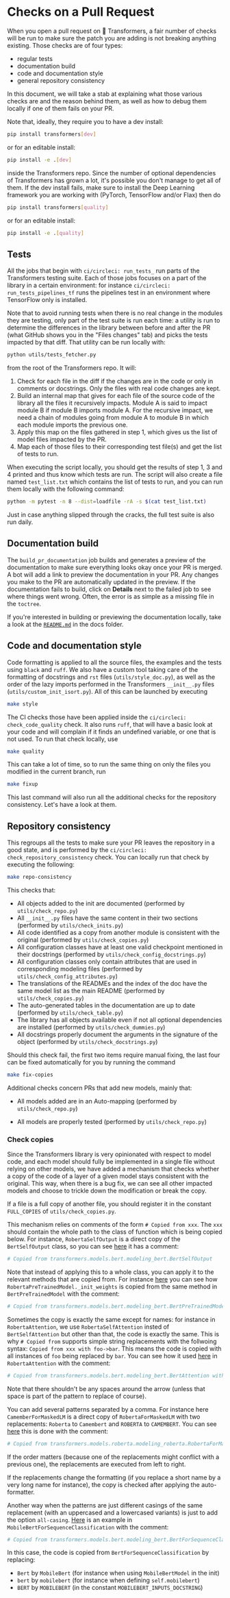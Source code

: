 <!---
Copyright 2020 The HuggingFace Team. All rights reserved.

Licensed under the Apache License, Version 2.0 (the "License");
you may not use this file except in compliance with the License.
You may obtain a copy of the License at

    http://www.apache.org/licenses/LICENSE-2.0

Unless required by applicable law or agreed to in writing, software
distributed under the License is distributed on an "AS IS" BASIS,
WITHOUT WARRANTIES OR CONDITIONS OF ANY KIND, either express or implied.
See the License for the specific language governing permissions and
limitations under the License.

⚠️ Note that this file is in Markdown but contain specific syntax for our doc-builder (similar to MDX) that may not be
rendered properly in your Markdown viewer.

-->

# Checks on a Pull Request

When you open a pull request on 🤗 Transformers, a fair number of checks will be run to make sure the patch you are adding is not breaking anything existing. Those checks are of four types:
- regular tests
- documentation build
- code and documentation style
- general repository consistency

In this document, we will take a stab at explaining what those various checks are and the reason behind them, as well as how to debug them locally if one of them fails on your PR.

Note that, ideally, they require you to have a dev install:

```bash
pip install transformers[dev]
```

or for an editable install:

```bash
pip install -e .[dev]
```

inside the Transformers repo. Since the number of optional dependencies of Transformers has grown a lot, it's possible you don't manage to get all of them. If the dev install fails, make sure to install the Deep Learning framework you are working with (PyTorch, TensorFlow and/or Flax) then do

```bash
pip install transformers[quality]
```

or for an editable install:

```bash
pip install -e .[quality]
```


## Tests

All the jobs that begin with `ci/circleci: run_tests_` run parts of the Transformers testing suite. Each of those jobs focuses on a part of the library in a certain environment: for instance `ci/circleci: run_tests_pipelines_tf` runs the pipelines test in an environment where TensorFlow only is installed.

Note that to avoid running tests when there is no real change in the modules they are testing, only part of the test suite is run each time: a utility is run to determine the differences in the library between before and after the PR (what GitHub shows you in the "Files changes" tab) and picks the tests impacted by that diff. That utility can be run locally with:

```bash
python utils/tests_fetcher.py
```

from the root of the Transformers repo. It will:

1. Check for each file in the diff if the changes are in the code or only in comments or docstrings. Only the files with real code changes are kept.
2. Build an internal map that gives for each file of the source code of the library all the files it recursively impacts. Module A is said to impact module B if module B imports module A. For the recursive impact, we need a chain of modules going from module A to module B in which each module imports the previous one.
3. Apply this map on the files gathered in step 1, which  gives us the list of model files impacted by the PR.
4. Map each of those files to their corresponding test file(s) and get the list of tests to run.

When executing the script locally, you should get the results of step 1, 3 and 4 printed and thus know which tests are run. The script will also create a file named `test_list.txt` which contains the list of tests to run, and you can run them locally with the following command:

```bash
python -m pytest -n 8 --dist=loadfile -rA -s $(cat test_list.txt)
```

Just in case anything slipped through the cracks, the full test suite is also run daily.

## Documentation build

The `build_pr_documentation` job builds and generates a preview of the documentation to make sure everything looks okay once your PR is merged. A bot will add a link to preview the documentation in your PR. Any changes you make to the PR are automatically updated in the preview. If the documentation fails to build, click on **Details** next to the failed job to see where things went wrong. Often, the error is as simple as a missing file in the `toctree`.

If you're interested in building or previewing the documentation locally, take a look at the [`README.md`](https://github.com/huggingface/transformers/tree/main/docs) in the docs folder.

## Code and documentation style

Code formatting is applied to all the source files, the examples and the tests using `black` and `ruff`. We also have a custom tool taking care of the formatting of docstrings and `rst` files (`utils/style_doc.py`), as well as the order of the lazy imports performed in the Transformers `__init__.py` files (`utils/custom_init_isort.py`). All of this can be launched by executing

```bash
make style
```

The CI checks those have been applied inside the `ci/circleci: check_code_quality` check. It also runs `ruff`, that will have a basic look at your code and will complain if it finds an undefined variable, or one that is not used. To run that check locally, use

```bash
make quality
```

This can take a lot of time, so to run the same thing on only the files you modified in the current branch, run

```bash
make fixup
```

This last command will also run all the additional checks for the repository consistency. Let's have a look at them.

## Repository consistency

This regroups all the tests to make sure your PR leaves the repository in a good state, and is performed by the `ci/circleci: check_repository_consistency` check. You can locally run that check by executing the following:

```bash
make repo-consistency
```

This checks that:

- All objects added to the init are documented (performed by `utils/check_repo.py`)
- All `__init__.py` files have the same content in their two sections (performed by `utils/check_inits.py`)
- All code identified as a copy from another module is consistent with the original (performed by `utils/check_copies.py`)
- All configuration classes have at least one valid checkpoint mentioned in their docstrings (performed by `utils/check_config_docstrings.py`)
- All configuration classes only contain attributes that are used in corresponding modeling files (performed by `utils/check_config_attributes.py`)
- The translations of the READMEs and the index of the doc have the same model list as the main README (performed by `utils/check_copies.py`)
- The auto-generated tables in the documentation are up to date (performed by `utils/check_table.py`)
- The library has all objects available even if not all optional dependencies are installed (performed by `utils/check_dummies.py`)
- All docstrings properly document the arguments in the signature of the object (performed by `utils/check_docstrings.py`)

Should this check fail, the first two items require manual fixing, the last four can be fixed automatically for you by running the command

```bash
make fix-copies
```

Additional checks concern PRs that add new models, mainly that:

- All models added are in an Auto-mapping (performed by `utils/check_repo.py`)
<!-- TODO Sylvain, add a check that makes sure the common tests are implemented.-->
- All models are properly tested (performed by `utils/check_repo.py`)

<!-- TODO Sylvain, add the following
- All models are added to the main README, inside the main doc
- All checkpoints used actually exist on the Hub

-->

### Check copies

Since the Transformers library is very opinionated with respect to model code, and each model should fully be implemented in a single file without relying on other models, we have added a mechanism that checks whether a copy of the code of a layer of a given model stays consistent with the original. This way, when there is a bug fix, we can see all other impacted models and choose to trickle down the modification or break the copy.

<Tip>

If a file is a full copy of another file, you should register it in the constant `FULL_COPIES` of `utils/check_copies.py`.

</Tip>

This mechanism relies on comments of the form `# Copied from xxx`. The `xxx` should contain the whole path to the class of function which is being copied below. For instance, `RobertaSelfOutput` is a direct copy of the `BertSelfOutput` class, so you can see [here](https://github.com/huggingface/transformers/blob/2bd7a27a671fd1d98059124024f580f8f5c0f3b5/src/transformers/models/roberta/modeling_roberta.py#L289) it has a comment:

```py
# Copied from transformers.models.bert.modeling_bert.BertSelfOutput
```

Note that instead of applying this to a whole class, you can apply it to the relevant methods that are copied from. For instance [here](https://github.com/huggingface/transformers/blob/2bd7a27a671fd1d98059124024f580f8f5c0f3b5/src/transformers/models/roberta/modeling_roberta.py#L598) you can see how `RobertaPreTrainedModel._init_weights` is copied from the same method in `BertPreTrainedModel` with the comment:

```py
# Copied from transformers.models.bert.modeling_bert.BertPreTrainedModel._init_weights
```

Sometimes the copy is exactly the same except for names: for instance in `RobertaAttention`, we use `RobertaSelfAttention` insted of `BertSelfAttention` but other than that, the code is exactly the same. This is why `# Copied from` supports simple string replacements with the follwoing syntax: `Copied from xxx with foo->bar`. This means the code is copied with all instances of `foo` being replaced by `bar`. You can see how it used [here](https://github.com/huggingface/transformers/blob/2bd7a27a671fd1d98059124024f580f8f5c0f3b5/src/transformers/models/roberta/modeling_roberta.py#L304C1-L304C86) in `RobertaAttention` with the comment:

```py
# Copied from transformers.models.bert.modeling_bert.BertAttention with Bert->Roberta
```

Note that there shouldn't be any spaces around the arrow (unless that space is part of the pattern to replace of course).

You can add several patterns separated by a comma. For instance here `CamemberForMaskedLM` is a direct copy of `RobertaForMaskedLM` with two replacements: `Roberta` to `Camembert` and `ROBERTA` to `CAMEMBERT`. You can see [here](https://github.com/huggingface/transformers/blob/15082a9dc6950ecae63a0d3e5060b2fc7f15050a/src/transformers/models/camembert/modeling_camembert.py#L929) this is done with the comment:

```py
# Copied from transformers.models.roberta.modeling_roberta.RobertaForMaskedLM with Roberta->Camembert, ROBERTA->CAMEMBERT
```

If the order matters (because one of the replacements might conflict with a previous one), the replacements are executed from left to right.

<Tip>

If the replacements change the formatting (if you replace a short name by a very long name for instance), the copy is checked after applying the auto-formatter.

</Tip>

Another way when the patterns are just different casings of the same replacement (with an uppercased and a lowercased variants) is just to add the option `all-casing`. [Here](https://github.com/huggingface/transformers/blob/15082a9dc6950ecae63a0d3e5060b2fc7f15050a/src/transformers/models/mobilebert/modeling_mobilebert.py#L1237) is an example in `MobileBertForSequenceClassification` with the comment:

```py
# Copied from transformers.models.bert.modeling_bert.BertForSequenceClassification with Bert->MobileBert all-casing
```

In this case, the code is copied from `BertForSequenceClassification` by replacing:
- `Bert` by `MobileBert` (for instance when using `MobileBertModel` in the init)
- `bert` by `mobilebert` (for instance when defining `self.mobilebert`)
- `BERT` by `MOBILEBERT` (in the constant `MOBILEBERT_INPUTS_DOCSTRING`)
